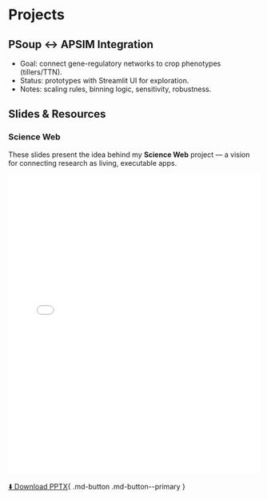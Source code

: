# Projects

## PSoup ↔ APSIM Integration
- Goal: connect gene-regulatory networks to crop phenotypes (tillers/TTN).
- Status: prototypes with Streamlit UI for exploration.
- Notes: scaling rules, binning logic, sensitivity, robustness.

## Slides & Resources

### Science Web


These slides present the idea behind my **Science Web** project — a vision for connecting research as living, executable apps.  

<iframe src="../assets/slides/Living_Research_Web_Pitch.pdf" width="100%" height="600" style="border:none;"></iframe>

[⬇️ Download PPTX](assets/slides/Living_Research_Web_Pitch.pptx){ .md-button .md-button--primary }

